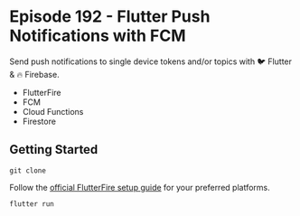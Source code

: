 # Episode 192 -  Flutter Push Notifications with FCM

Send push notifications to single device tokens and/or topics with 🐦 Flutter & 🔥 Firebase. 

- FlutterFire
- FCM
- Cloud Functions
- Firestore

## Getting Started

```
git clone
```

Follow the [official FlutterFire setup guide](https://firebase.google.com/docs/flutter/setup) for your preferred platforms. 

```
flutter run
```
